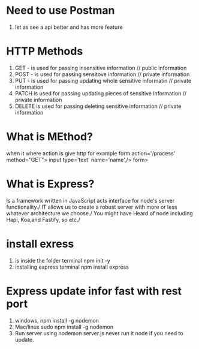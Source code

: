 # Need to use Postman
1. let as see a api better and has more feature



# HTTP Methods
1. GET - is used for passing insensitive information // public information
2. POST - is used for passing sensitove information // private information
3. PUT - is used for passing updating whole sensitive informatin // private information
4. PATCH is used for passing updating pieces of sensitive information  // private information
5. DELETE is used for passing deleting sensitive information // private information


# What is MEthod?
when it where action is give http for example form action='/process' method="GET"> input type='text' name='name',/> form>


# What is Express?
Is a framework written in JavaScript acts interface for node's server functionality./
IT allows us to create a robust server with more or less whatever architecture we choose./
You might have Heard of node including Hapi, Koa,and Fastify, so etc./




# install exress 
1. is inside the folder terminal npm init -y
2. installing express terminal npm install express



# Express update infor fast with rest port
1.  windows, npm install -g nodemon
2. Mac/linux sudo npm install -g nodemon
3. Run server using nodemon server.js never run it node if you need to update.

